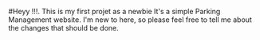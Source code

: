 #Heyy !!!. This is my first projet as a newbie
It's a simple Parking Management website.
I'm new to here, so please feel free to tell me about the changes that should be done.
